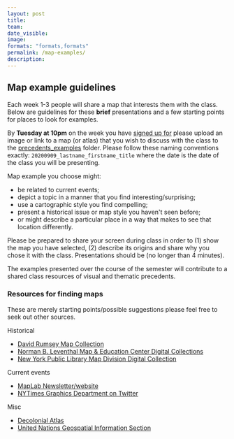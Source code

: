 ```yaml
---
layout: post
title: 
team: 
date_visible: 
image: 
formats: "formats,formats"
permalink: /map-examples/
description: 
---
```


## Map example guidelines

Each week 1-3 people will share a map that interests them with the class. Below are guidelines for these **brief** presentations and a few starting points for places to look for examples. 

By **Tuesday at 10pm** on the week you have [signed up for](https://docs.google.com/spreadsheets/d/1mVdNMDSJeg_5xG_5u6sseNZboA8FTMkofijmNq3ejdE/edit#gid=0) please upload an image or link to a map (or atlas) that you wish to discuss with the class to the [precedents_examples](https://drive.google.com/drive/u/0/folders/1hX2L_SnID3kmbzYb_J2RyfdftPhpK49T) folder. Please follow these naming conventions exactly:  `20200909_lastname_firstname_title` where the date is the date of the class you will be presenting. 

Map example you choose might:
-  be related to current events; 
- depict a topic in a manner that you find interesting/surprising; 
- use a cartographic style you find compelling; 
- present a historical issue or map style you haven't seen before; 
- or might describe a particular place in a way that makes to see that location differently. 

Please be prepared to share your screen during class in order to (1) show the map you have selected, (2) describe its origins and share why you chose it with the class.  Presentations should be (no longer than 4 minutes). 

The examples presented over the course of the semester will contribute to a shared class resources of visual and thematic precedents. 


### Resources for finding maps
These are merely starting points/possible suggestions please feel free to seek out other sources. 

Historical
- [David Rumsey Map Collection](https://www.davidrumsey.com/)  
- [Norman B. Leventhal Map & Education Center Digital Collections](https://collections.leventhalmap.org/)
- [New York Public Library Map Division Digital Collection](https://digitalcollections.nypl.org/divisions/lionel-pincus-and-princess-firyal-map-division)  


Current events
- [MapLab Newsletter/website](https://www.bloomberg.com/citylab/maplab)
- [NYTimes Graphics Department on Twitter](https://twitter.com/nytgraphics?ref_src=twsrc%5Egoogle%7Ctwcamp%5Eserp%7Ctwgr%5Eauthor)

Misc
- [Decolonial Atlas](https://decolonialatlas.wordpress.com/)
- [United Nations Geospatial Information Section](https://www.un.org/Depts/Cartographic/english/htmain.htm)



